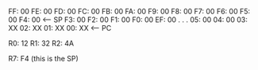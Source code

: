 FF: 00
FE: 00
FD: 00
FC: 00
FB: 00
FA: 00
F9: 00
F8: 00
F7: 00
F6: 00
F5: 00
F4: 00 <-- SP
F3: 00
F2: 00
F1: 00
F0: 00
EF: 00
.
.
.
05: 00
04: 00
03: XX
02: XX
01: XX
00: XX <-- PC


R0: 12
R1: 32
R2: 4A

R7: F4 (this is the SP)
